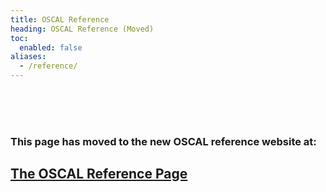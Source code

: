```yaml
---
title: OSCAL Reference
heading: OSCAL Reference (Moved)
toc:
  enabled: false
aliases:
  - /reference/
---
```


<br/><br/><br/>

### This page has moved to the new OSCAL reference website at: 

## [The OSCAL Reference Page](https://pages.nist.gov/OSCAL-Reference/)

<br/><br/><br/>